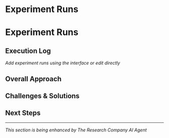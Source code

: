 # Experiment Runs

# Experiment Runs

## Execution Log
*Add experiment runs using the interface or edit directly*

## Overall Approach


## Challenges & Solutions


## Next Steps



---
*This section is being enhanced by The Research Company AI Agent*
